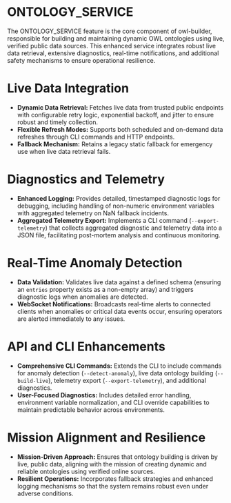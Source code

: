 # ONTOLOGY_SERVICE

The ONTOLOGY_SERVICE feature is the core component of owl-builder, responsible for building and maintaining dynamic OWL ontologies using live, verified public data sources. This enhanced service integrates robust live data retrieval, extensive diagnostics, real-time notifications, and additional safety mechanisms to ensure operational resilience.

# Live Data Integration
- **Dynamic Data Retrieval:** Fetches live data from trusted public endpoints with configurable retry logic, exponential backoff, and jitter to ensure robust and timely collection.
- **Flexible Refresh Modes:** Supports both scheduled and on-demand data refreshes through CLI commands and HTTP endpoints.
- **Fallback Mechanism:** Retains a legacy static fallback for emergency use when live data retrieval fails.

# Diagnostics and Telemetry
- **Enhanced Logging:** Provides detailed, timestamped diagnostic logs for debugging, including handling of non-numeric environment variables with aggregated telemetry on NaN fallback incidents.
- **Aggregated Telemetry Export:** Implements a CLI command (`--export-telemetry`) that collects aggregated diagnostic and telemetry data into a JSON file, facilitating post-mortem analysis and continuous monitoring.

# Real-Time Anomaly Detection
- **Data Validation:** Validates live data against a defined schema (ensuring an `entries` property exists as a non-empty array) and triggers diagnostic logs when anomalies are detected.
- **WebSocket Notifications:** Broadcasts real-time alerts to connected clients when anomalies or critical data events occur, ensuring operators are alerted immediately to any issues.

# API and CLI Enhancements
- **Comprehensive CLI Commands:** Extends the CLI to include commands for anomaly detection (`--detect-anomaly`), live data ontology building (`--build-live`), telemetry export (`--export-telemetry`), and additional diagnostics.
- **User-Focused Diagnostics:** Includes detailed error handling, environment variable normalization, and CLI override capabilities to maintain predictable behavior across environments.

# Mission Alignment and Resilience
- **Mission-Driven Approach:** Ensures that ontology building is driven by live, public data, aligning with the mission of creating dynamic and reliable ontologies using verified online sources.
- **Resilient Operations:** Incorporates fallback strategies and enhanced logging mechanisms so that the system remains robust even under adverse conditions.
